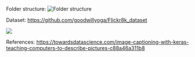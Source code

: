 Folder structure:
![Folder structure](https://i.ibb.co/z8wBMgS/image.png)

Dataset:
https://github.com/goodwillyoga/Flickr8k_dataset

![](https://i.imgur.com/Iz1XPlp.png)


References:
https://towardsdatascience.com/image-captioning-with-keras-teaching-computers-to-describe-pictures-c88a46a311b8
